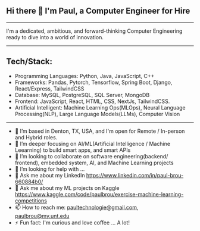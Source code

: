 ## Hi there 👋 I'm Paul, a Computer Engineer for Hire
-----
I'm a dedicated, ambitious, and forward-thinking Computer Engineering ready to dive into a world of innovation.


----
Tech/Stack:
----
  - Programming Languages: Python, Java, JavaScript, C++
  - Frameworks: Pandas, Pytorch, Tensorflow, Spring Boot, Django, React/Express, TailwindCSS
  - Database: MySQL, PostgreSQL, SQL Server, MongoDB
  - Frontend: JavaScript, React, HTML, CSS, NextJs, TailwindCSS.
  - Artificial Intelligent: Machine Learning Ops(MLOps), Neural Language Processing(NLP), Large Language Models(LLMs), Computer Vision


-----
- 🔭 I’m based in Denton, TX, USA, and I'm open for Remote / In-person and Hybrid roles.
- 🌱 I’m deeper focusing on AI/ML(Artificial Intelligence / Machine Leearning) to build smart apps, and smart APIs
- 👯 I’m looking to collaborate on software engineering(backend/ frontend), embedded system, AI, and Machine Learning projects
- 🤔 I’m looking for help with ...
- 💬 Ask me about my LinkedIn https://www.linkedin.com/in/paul-brou-660884b0/
- 💬 Ask me about my ML projects on Kaggle https://www.kaggle.com/code/paulbrou/exercise-machine-learning-competitions
- 📫 How to reach me: paultechnologie@gmail.com, paulbrou@my.unt.edu
- ⚡ Fun fact: I'm curious and love coffee ... A lot!
